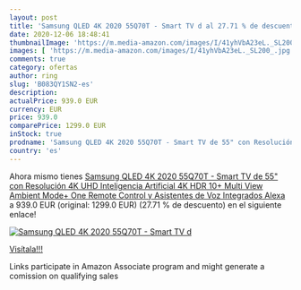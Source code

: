 ```yaml
---
layout: post
title: 'Samsung QLED 4K 2020 55Q70T - Smart TV d al 27.71 % de descuento'
date: 2020-12-06 18:48:41
thumbnailImage: 'https://m.media-amazon.com/images/I/41yhVbA23eL._SL200_.jpg'
images: [ 'https://m.media-amazon.com/images/I/41yhVbA23eL._SL200_.jpg' ]
comments: true
category: ofertas
author: ring
slug: 'B083QY1SN2-es'
description:
actualPrice: 939.0 EUR
currency: EUR
price: 939.0
comparePrice: 1299.0 EUR
inStock: true
prodname: 'Samsung QLED 4K 2020 55Q70T - Smart TV de 55" con Resolución 4K UHD  Inteligencia Artificial 4K  HDR 10+  Multi View  Ambient Mode+  One Remote Control y Asistentes de Voz Integrados  Alexa '
country: 'es'
---
```


Ahora mismo tienes [Samsung QLED 4K 2020 55Q70T - Smart TV de 55" con Resolución 4K UHD  Inteligencia Artificial 4K  HDR 10+  Multi View  Ambient Mode+  One Remote Control y Asistentes de Voz Integrados  Alexa ](https://www.amazon.es/dp/B083QY1SN2/?tag=tolees-21) a 939.0 EUR (original: 1299.0 EUR) (27.71 %  de descuento) en el siguiente enlace!

[![Samsung QLED 4K 2020 55Q70T - Smart TV d](https://m.media-amazon.com/images/I/41yhVbA23eL._SL200_.jpg)](https://www.amazon.es/dp/B083QY1SN2/?tag=tolees-21)

[Visítala!!!](https://www.amazon.es/dp/B083QY1SN2/?tag=tolees-21)

Links participate in Amazon Associate program and might generate a comission on qualifying sales
